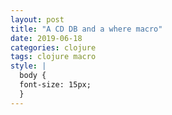 ```yaml
---
layout: post
title: "A CD DB and a where macro"
date: 2019-06-18
categories: clojure
tags: clojure macro
style: |
  body {
  font-size: 15px;
  } 
---
```

